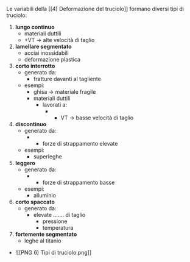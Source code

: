 Le variabili della [[4) Deformazione del truciolo]]
formano diversi tipi di truciolo:

1. **lungo continuo**
	- materiali duttili
	- +VT -> alte velocità di taglio
2. **lamellare segmentato**
	- acciai inossidabili
	- deformazione plastica
3. **corto interrotto**
	- generato da:
		- fratture davanti al tagliente
	- esempi:
		- ghisa -> materiale fragile
		- materiali duttili
			- lavorati a:
				- - VT -> basse velocità di taglio
4. **discontinuo**
	- generato da:
		- + forze di strappamento elevate
	- esempi:
		- superleghe
5. **leggero**
	- generato da:
		- - forze di strappamento basse
	- esempi:
		- alluminio
6. **corto spaccato**
	- generato da:
		- elevate ....... di taglio
			- pressione
			- temperatura
1. **fortemente segmentato**
	- leghe al titanio
- ![[PNG 6) Tipi di truciolo.png]]